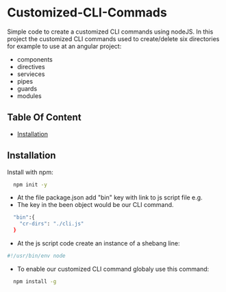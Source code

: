 
# Customized-CLI-Commads
Simple code to create a customized CLI commands using nodeJS.
In this project the customized CLI commands used to create/delete six directories for example to use at an angular project: 
* components
* directives
* servieces
* pipes
* guards
* modules

## Table Of Content
- [Installation](#installation)

## Installation

Install with npm:

```bash
  npm init -y 
```
* At the file package.json add "bin" key with link to js script file e.g.
* The key in the been object would be our CLI command.

```bash
  "bin":{
    "cr-dirs": "./cli.js"
  }
```
* At the js script code create an instance of a shebang line:
```bash
#!/usr/bin/env node

```
* To enable our customized CLI command globaly use this command:
```bash
  npm install -g
```
